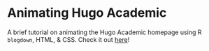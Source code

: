 # Animating Hugo Academic

A brief tutorial on animating the Hugo Academic homepage using R `blogdown`, HTML, & CSS. Check it out [here](https://www.connorrothschild.com/post/animate-hugo-academic)!

